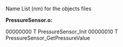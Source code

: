 ﻿Name List (nm) for the objects files

**PressureSensor.o:**

00000000  T PressureSensor_Init
00000010  T PressureSensor_GetPressureValue

